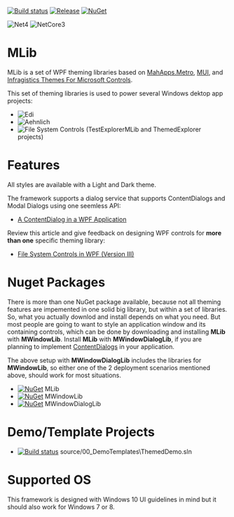 [![Build status](https://ci.appveyor.com/api/projects/status/mhg80nk8ywbk9dat?svg=true)](https://ci.appveyor.com/project/Dirkster99/mlib)
[![Release](https://img.shields.io/github/release/Dirkster99/MLib.svg)](https://github.com/Dirkster99/MLib/releases/latest)
[![NuGet](https://img.shields.io/nuget/dt/Dirkster.MLib.svg)](http://nuget.org/packages/Dirkster.MLib)

![Net4](https://badgen.net/badge/Framework/.Net&nbsp;4/blue) ![NetCore3](https://badgen.net/badge/Framework/NetCore&nbsp;3/blue)

# MLib
MLib is a set of WPF theming libraries based on <a href="https://github.com/MahApps/MahApps.Metro">MahApps.Metro</a>,
<a href="https://github.com/firstfloorsoftware/mui/">MUI</a>,
and <a href="https://github.com/Infragistics/InfragisticsThemesForMicrosoftControls">Infragistics Themes For Microsoft Controls</a>.

This set of theming libraries is used to power several Windows dektop app projects:
- ![Edi](https://github.com/Dirkster99/Edi)
- ![Aehnlich](https://github.com/Dirkster99/Aehnlich)
- ![File System Controls](https://github.com/Dirkster99/fsc/wiki/FSC-Themeable-Explorer-(Clone)) (TestExplorerMLib and ThemedExplorer projects)

# Features

All styles are available with a Light and Dark theme.

The framework supports a dialog service that supports ContentDialogs and Modal Dialogs using one seemless API:
- <a href="https://www.codeproject.com/Articles/1170500/A-ContentDialog-in-a-WPF-Desktop-Application">A ContentDialog in a WPF Application</a>

Review this article and give feedback on designing WPF controls for <b>more than one</b> specific theming library:
- <a href="File System Controls in WPF (Version III)">File System Controls in WPF (Version III)</a>


# Nuget Packages

There is more than one NuGet package available, because not all theming features are impemented in one solid big library, but within a set of libraries. So, what you actually downlod and install depends on what you need. But most people are going to want to style an application window and its containing controls, which can be done by downloading and installing **MLib** with **MWindowLib**. Install **MLib** with **MWindowDialogLib**, if you are planning to implement <a href="https://www.codeproject.com/Articles/1170500/A-ContentDialog-in-a-WPF-Desktop-Application">ContentDialogs</a> in your application.

The above setup with **MWindowDialogLib** includes the libraries for **MWindowLib**, so either one of the 2 deployment scenarios mentioned above, should work for most situations.

- [![NuGet](https://img.shields.io/nuget/dt/Dirkster.MLib.svg)](http://nuget.org/packages/Dirkster.MLib) MLib
- [![NuGet](https://img.shields.io/nuget/dt/Dirkster.MWindowLib.svg)](http://nuget.org/packages/Dirkster.MWindowLib) MWindowLib
- [![NuGet](https://img.shields.io/nuget/dt/Dirkster.MWindowDialogLib.svg)](http://nuget.org/packages/Dirkster.MWindowDialogLib) MWindowDialogLib

# Demo/Template Projects
- [![Build status](https://ci.appveyor.com/api/projects/status/4bjtkyk7eqlor0su?svg=true)](https://ci.appveyor.com/project/Dirkster99/mlib-hq656) source/00_DemoTemplates\ThemedDemo.sln

# Supported OS

This framework is designed with Windows 10 UI guidelines in mind but it should also work for Windows 7 or 8.
